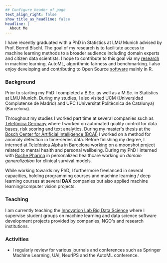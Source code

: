 ```yaml
---
## Configure header of page
text_align_right: false
show_title_as_headline: false
headline: |
  About Me
---
```


<!-- this is a subheadline -->

I have recently graduated with a PhD in Statistics at LMU Munich advised by Prof. Bernd Bischl.
The goal of my research is to facilitate access to machine learning methods to a broader audience including domain experts and citizen data scientists. I hope to contribute to this goal via my [research](/research/) in machine learning, AutoML, algorithmic fairness and benchmarking. I also enjoy developing and contributing to Open Source [software](/software/) mainly in R.

### Background 
Prior to starting my PhD I completed a B.Sc. as well as a M.Sc. in Statistics at LMU Munich.
During my studies, I also visited UCM (Universidad Complutense de Madrid) and UPC (Universitat Politècnica de Catalunya) (Barcelona).

Throughout my studies I worked part time at several companies such as [Telefónica Germany](https://www.telefonica.de/home-corporate-en.html) where I worked on automated quality control for data bases, risk scoring and text analytics. 
During my master's thesis at the [Bosch Center for Artificial Intelligence (BCAI)](https://www.bosch-ai.com/) I worked on a method for anomaly detection in time-series data. Before finishing my degree, I interned at [Telefónica Alpha](https://www.linkedin.com/company/telefonica-innovacion-alpha/) in Barcelona working on a moonshot project related to mental health and personal wellbeing. During my PhD I interned with [Roche Pharma](https://www.roche.ch/en/pharma.htm) in personalized healthcare working on *domain generalization* for clinical survival models. 

While working towards my PhD, I furthermore freelanced in several capacities, holding programming courses and machine learning / deep learning courses at several **DAX** companies but also applied machine learning/computer vision projects.

### Teaching 

I am currently teaching the [Innovation Lab Big Data Science](https://innolab.ifi.lmu.de/) where I supervise student groups on machine learning  and data science software development projects provided by companies, NGO's and research institutions.


### Activities

* I regularly review for various journals and conferences such as Springer Machine Learning, UAI, NeurIPS and the AutoML conference.

